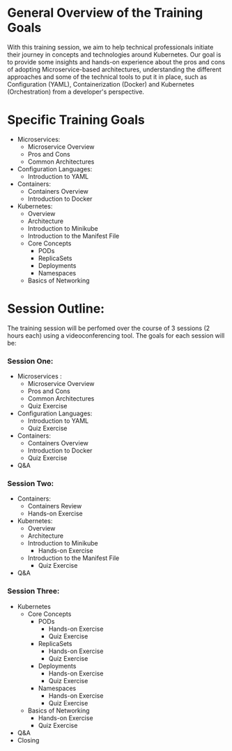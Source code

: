 # General Overview of the Training Goals

With this training session, we aim to help technical professionals initiate their journey in concepts and technologies around Kubernetes.
Our goal is to provide some insights and hands-on experience about the pros and cons of adopting Microservice-based architectures, understanding the different approaches and some of the technical tools to put it in place, such as Configuration (YAML), Containerization (Docker) and Kubernetes (Orchestration) from a developer's perspective.

# Specific Training Goals
 * Microservices:
   * Microservice Overview
   * Pros and Cons
   * Common Architectures
 * Configuration Languages:
   * Introduction to YAML
 * Containers:
   * Containers Overview
   * Introduction to Docker
 * Kubernetes:
   * Overview
   * Architecture
   * Introduction to Minikube
   * Introduction to the Manifest File
   * Core Concepts
     * PODs
     * ReplicaSets
     * Deployments
     * Namespaces
   * Basics of Networking

# Session Outline:
The training session will be perfomed over the course of 3 sessions (2 hours each) using a videoconferencing tool.
The goals for each session will be:

### Session One:
   * Microservices :
     * Microservice Overview
     * Pros and Cons
     * Common Architectures
     * Quiz Exercise
   * Configuration Languages:
     * Introduction to YAML
     * Quiz Exercise
   * Containers:
     * Containers Overview
     * Introduction to Docker
     * Quiz Exercise
   * Q&A

### Session Two:
   * Containers:
     * Containers Review
     * Hands-on Exercise
   * Kubernetes:
     * Overview
     * Architecture
     * Introduction to Minikube
       * Hands-on Exercise
     * Introduction to the Manifest File
       * Quiz Exercise
   * Q&A

### Session Three:
   * Kubernetes
     * Core Concepts
       * PODs
         * Hands-on Exercise
         * Quiz Exercise
       * ReplicaSets
         * Hands-on Exercise
         * Quiz Exercise
       * Deployments
         * Hands-on Exercise
         * Quiz Exercise
       * Namespaces
         * Hands-on Exercise
         * Quiz Exercise
     * Basics of Networking
       * Hands-on Exercise
       * Quiz Exercise
   * Q&A
   * Closing
